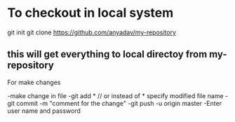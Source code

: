 # To checkout in local system
git init
git clone https://github.com/anyadav/my-repository

this will get everything to local directoy from my-repository 
-
For make changes

-make change in file
-git add *  // or instead of * specify modified file name 
-git commit -m "comment for the change"
-git push -u origin master
-Enter user name and password








